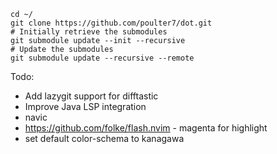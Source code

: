 ```
cd ~/
git clone https://github.com/poulter7/dot.git
# Initially retrieve the submodules
git submodule update --init --recursive
# Update the submodules
git submodule update --recursive --remote
```


Todo:
- Add lazygit support for difftastic
- Improve Java LSP integration
- navic
- https://github.com/folke/flash.nvim - magenta for highlight
- set default color-schema to kanagawa
